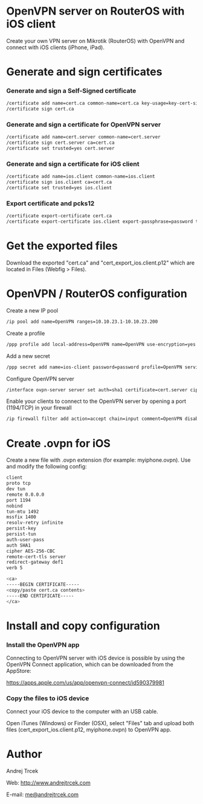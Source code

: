 # OpenVPN server on RouterOS with iOS client

Create your own VPN server on Mikrotik (RouterOS) with OpenVPN and connect with iOS clients (iPhone, iPad).


# Generate and sign certificates

### Generate and sign a Self-Signed certificate
```sh
/certificate add name=cert.ca common-name=cert.ca key-usage=key-cert-sign,crl-sign trusted=yes
/certificate sign cert.ca
```

### Generate and sign a certificate for OpenVPN server
```sh
/certificate add name=cert.server common-name=cert.server
/certificate sign cert.server ca=cert.ca
/certificate set trusted=yes cert.server
```

### Generate and sign a certificate for iOS client
```sh
/certificate add name=ios.client common-name=ios.client
/certificate sign ios.client ca=cert.ca
/certificate set trusted=yes ios.client
```

### Export certificate and pcks12
```sh
/certificate export-certificate cert.ca
/certificate export-certificate ios.client export-passphrase=password type=pkcs12
```


# Get the exported files

Download the exported "cert.ca" and "cert_export_ios.client.p12" which are located in Files (Webfig > Files).


# OpenVPN / RouterOS configuration

Create a new IP pool
```sh
/ip pool add name=OpenVPN ranges=10.10.23.1-10.10.23.200
```

Create a profile
```sh
/ppp profile add local-address=OpenVPN name=OpenVPN use-encryption=yes
```

Add a new secret
```sh
/ppp secret add name=ios-client password=password profile=OpenVPN service=ovpn
```

Configure OpenVPN server
```sh
/interface ovpn-server server set auth=sha1 certificate=cert.server cipher=aes256 default-profile=OpenVPN enabled=yes port=1194 require-client-certificate=yes
```

Enable your clients to connect to the OpenVPN server by opening a port (1194/TCP) in your firewall
```sh
/ip firewall filter add action=accept chain=input comment=OpenVPN disabled=yes dst-port=1194 protocol=tcp
```

# Create .ovpn for iOS

Create a new file with .ovpn extension (for example: myiphone.ovpn). Use and modify the following config:

```sh
client
proto tcp
dev tun                             
remote 0.0.0.0
port 1194
nobind
tun-mtu 1492
mssfix 1400
resolv-retry infinite
persist-key
persist-tun
auth-user-pass
auth SHA1
cipher AES-256-CBC
remote-cert-tls server
redirect-gateway def1
verb 5

<ca>
-----BEGIN CERTIFICATE-----
<copy/paste cert.ca contents>
-----END CERTIFICATE-----
</ca>

```


# Install and copy configuration

### Install the OpenVPN app

Connecting to OpenVPN server with iOS device is possible by using the OpenVPN Connect application, which can be downloaded from the AppStore:

https://apps.apple.com/us/app/openvpn-connect/id590379981


### Copy the files to iOS device

Connect your iOS device to the computer with an USB cable.

Open iTunes (Windows) or Finder (OSX), select "Files" tab and upload both files (cert_export_ios.client.p12, myiphone.ovpn) to OpenVPN app.


# Author

Andrej Trcek

Web: http://www.andrejtrcek.com

E-mail: me@andrejtrcek.com
